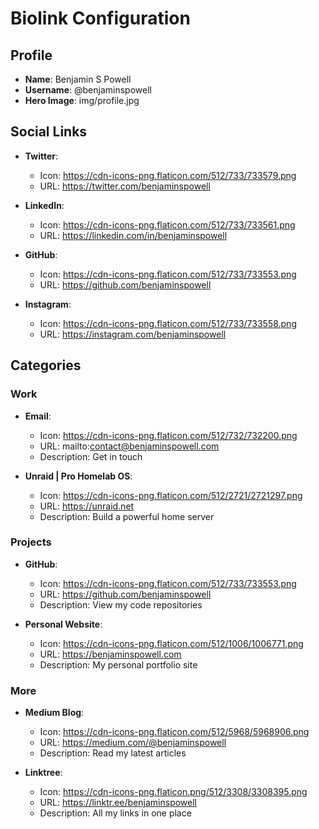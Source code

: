 # Biolink Configuration

## Profile
- **Name**: Benjamin S Powell
- **Username**: @benjaminspowell
- **Hero Image**: img/profile.jpg

## Social Links
- **Twitter**:
  - Icon: https://cdn-icons-png.flaticon.com/512/733/733579.png
  - URL: https://twitter.com/benjaminspowell

- **LinkedIn**:
  - Icon: https://cdn-icons-png.flaticon.com/512/733/733561.png
  - URL: https://linkedin.com/in/benjaminspowell

- **GitHub**:
  - Icon: https://cdn-icons-png.flaticon.com/512/733/733553.png
  - URL: https://github.com/benjaminspowell

- **Instagram**:
  - Icon: https://cdn-icons-png.flaticon.com/512/733/733558.png
  - URL: https://instagram.com/benjaminspowell

## Categories

### Work
- **Email**:
  - Icon: https://cdn-icons-png.flaticon.com/512/732/732200.png
  - URL: mailto:contact@benjaminspowell.com
  - Description: Get in touch

- **Unraid | Pro Homelab OS**:
  - Icon: https://cdn-icons-png.flaticon.com/512/2721/2721297.png
  - URL: https://unraid.net
  - Description: Build a powerful home server

### Projects
- **GitHub**:
  - Icon: https://cdn-icons-png.flaticon.com/512/733/733553.png
  - URL: https://github.com/benjaminspowell
  - Description: View my code repositories

- **Personal Website**:
  - Icon: https://cdn-icons-png.flaticon.com/512/1006/1006771.png
  - URL: https://benjaminspowell.com
  - Description: My personal portfolio site

### More
- **Medium Blog**:
  - Icon: https://cdn-icons-png.flaticon.com/512/5968/5968906.png
  - URL: https://medium.com/@benjaminspowell
  - Description: Read my latest articles

- **Linktree**:
  - Icon: https://cdn-icons-png.flaticon.png/512/3308/3308395.png
  - URL: https://linktr.ee/benjaminspowell
  - Description: All my links in one place